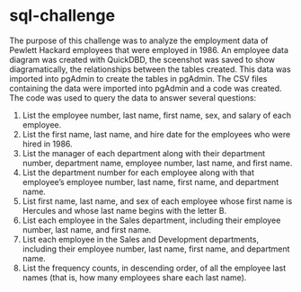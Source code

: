 # sql-challenge
The purpose of this challenge was to analyze the employment data of Pewlett Hackard employees that were employed in 1986. An employee data diagram was created with QuickDBD, the sceenshot was saved to show diagramatically, the relationships between the tables created. This data was imported into pgAdmin to create the tables in pgAdmin. The CSV files containing the data  were imported into pgAdmin and a code was created. The code was used to query the data to answer several questions:
1) List the employee number, last name, first name, sex, and salary of each employee.
2) List the first name, last name, and hire date for the employees who were hired in 1986.
3) List the manager of each department along with their department number, department name, employee number, last name, and first name.
4) List the department number for each employee along with that employee’s employee number, last name, first name, and department name.
5) List first name, last name, and sex of each employee whose first name is Hercules and whose last name begins with the letter B.
6) List each employee in the Sales department, including their employee number, last name, and first name.
7) List each employee in the Sales and Development departments, including their employee number, last name, first name, and department name.
8) List the frequency counts, in descending order, of all the employee last names (that is, how many employees share each last name).